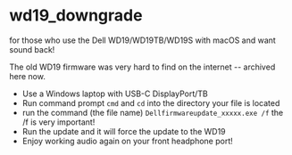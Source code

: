 # wd19_downgrade
for those who use the Dell WD19/WD19TB/WD19S with macOS and want sound back!


The old WD19 firmware was very hard to find on the internet -- archived here now. 

- Use a Windows laptop with USB-C DisplayPort/TB
- Run command prompt `cmd` and `cd` into the directory your file is located
- run the command (the file name) `Dellfirmwareupdate_xxxxx.exe /f` the /f is very important!
- Run the update and it will force the update to the WD19
- Enjoy working audio again on your front headphone port!
